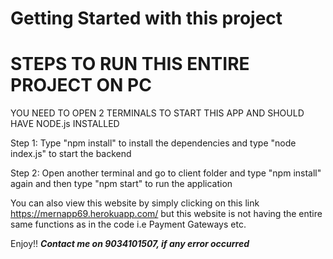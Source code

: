 # Getting Started with this project

# STEPS TO RUN THIS ENTIRE PROJECT ON PC

YOU NEED TO OPEN 2 TERMINALS TO START THIS APP AND SHOULD HAVE NODE.js INSTALLED

Step 1: Type "npm install" to install the dependencies and type "node index.js" to start the backend

Step 2: Open another terminal and go to client folder and type "npm install" again and then type "npm start" to run the application


You can also view this website by simply clicking on this link https://mernapp69.herokuapp.com/ but this website is not having the entire same functions as in the code i.e Payment Gateways etc.


Enjoy!!
**_Contact me on 9034101507, if any error occurred_**
